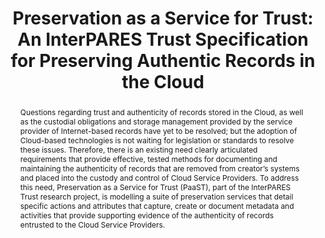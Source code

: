 ---
abstract: Questions regarding trust and authenticity of records stored in the Cloud,
  as well as the custodial obligations and storage management provided by the service
  provider of Internet-based records have yet to be resolved; but the adoption of
  Cloud-based technologies is not waiting for legislation or standards to resolve
  these issues. Therefore, there is an existing need clearly articulated requirements
  that provide effective, tested methods for documenting and maintaining the authenticity
  of records that are removed from creator’s systems and placed into the custody and
  control of Cloud Service Providers. To address this need, Preservation as a Service
  for Trust (PaaST), part of the InterPARES Trust research project, is modelling a
  suite of preservation services that detail specific actions and attributes that
  capture, create or document metadata and activities that provide supporting evidence
  of the authenticity of records entrusted to the Cloud Service Providers.
creators:
- Jansen, Adam
date: null
document_url: https://services.phaidra.univie.ac.at/api/object/o:931143/download
grand_parent: iPRES
institutions: []
keywords:
- kyoto
- poster
landing_page_url: https://phaidra.univie.ac.at/o:931143
language: eng
layout: publication
license: CC BY-SA 4.0 International
notes_url: null
parent: iPRES 2017
presentation_url: null
publication_type: paper
size: 669775
source_name: iPRES
title: 'Preservation as a Service for Trust: An InterPARES Trust Specification for
  Preserving Authentic Records in the Cloud'
year: 2017
---